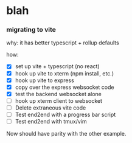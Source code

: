 # blah



### migrating to vite
why: it has better typescript + rollup defaults

how:
- [x] set up vite + typescript (no react)
- [x] hook up vite to xterm (npm install, etc.)
- [x] hook up vite to express
- [x] copy over the express websocket code
- [x] test the backend websocket alone
- [ ] hook up xterm client to websocket
- [ ] Delete extraneous vite code
- [ ] Test end2end with a progress bar script
- [ ] Test end2end with tmux/vim

Now should have parity with the other example.
